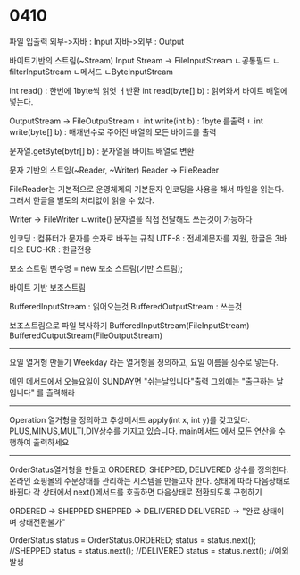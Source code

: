 # 0410

파일 입출력
외부->자바 : Input
자바->외부 : Output

바이트기반의 스트림(~Stream)
Input Stream -> FileInputStream
ㄴ공통필드     ㄴfilterInputStream
ㄴ메서드       ㄴByteInputStream

int read() : 한번에 1byte씩 읽엇 ㅓ반환
int read(byte[] b) : 읽어와서 바이트 배열에 넣는다.

OutputStream -> FileOutpuStream
ㄴint write(int b) : 1byte 를출력
ㄴint write(byte[] b) : 매개변수로 주어진 배열의 모든 바이트를 출력

문자열.getByte(bytr[] b) : 문자열을 바이트 배열로 변환

문자 기반의 스트임(~Reader, ~Writer)
Reader -> FileReader

FileReader는 기본적으로 운영체제의 기본문자 인코딩을 사용을 해서 파일을 읽는다.
그래서 한글을 별도의 처리없이 읽을 수 있다.

Writer -> FileWriter
ㄴwrite()
문자열을 직접 전달해도 쓰는것이 가능하다

인코딩 : 컴퓨터가 문자를 숫자로 바꾸는 규칙
UTF-8 : 전세계문자를 지원, 한글은 3바티으
EUC-KR : 한글전용

보조 스트림 변수명 = new 보조 스트림(기반 스트림);

바이트 기반 보조스트림

BufferedInputStream : 읽어오는것
BufferedOutputStream : 쓰는것

보조스트림으로 파일 복사하기
BufferedInputStream(FileInputStream)
BufferedOutputStream(FileOutputStream)



---------------------------------------
요일 열거형 만들기
Weekday 라는 열거형을 정의하고, 요일 이름을 상수로 넣는다.

메인 메서드에서 오늘요일이 SUNDAY면 "쉬는날입니다"출력
그외에는 "출근하는 날입니다" 를 출력해라

---------------------------------------

Operation 열거형을 정의하고
추상메서드 apply(int x, int y)를 갖고있다.
PLUS,MINUS,MULTI,DIV상수를 가지고 있습니다.
main메서드 에서 모든 연산을 수행하여 출력하세요

---------------------------------------
OrderStatus열거형을 만들고
ORDERED, SHEPPED, DELIVERED 상수를 정의한다.
온라인 쇼핑몰의 주문상태를 관리하는 시스템을 만들고자 한다.
상태에 따라 다음상태로 바뀐다
각 상태에서 next()메서드를 호출하면 다음상태로 전환되도록 구현하기

ORDERED -> SHEPPED
SHEPPED -> DELIVERED
DELIVERED -> "완료 상태이며 상태전환불가"

OrderStatus status = OrderStatus.ORDERED;
status = status.next(); //SHEPPED
status = status.next(); //DELIVERED
status = status.next(); //예외발생












